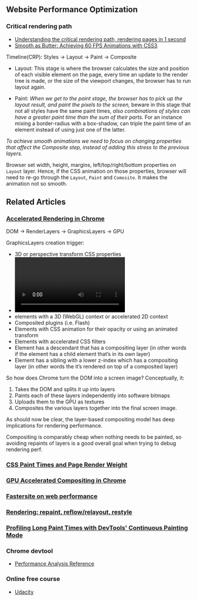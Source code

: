 ## Website Performance Optimization

### Critical rendering path
* [Understanding the critical rendering path, rendering pages in 1 second](https://medium.com/@luisvieira_gmr/understanding-the-critical-rendering-path-rendering-pages-in-1-second-735c6e45b47a)
* [Smooth as Butter: Achieving 60 FPS Animations with CSS3](https://medium.com/outsystems-experts/how-to-achieve-60-fps-animations-with-css3-db7b98610108)

Timeline(CRP):
Styles -> Layout -> Paint -> Composite

* Layout:
This stage is where the browser calculates the size and position of each visible element on the page,
every time an update to the render tree is made, or the size of the viewport changes, the browser has to run layout again.

* Paint:
*When we get to the paint stage, the browser has to pick up the layout result, and paint the pixels to the screen,*
beware in this stage that not all styles have the same paint times,
*also combinations of styles can have a greater paint time than the sum of their parts.*
For an instance mixing a border-radius with a box-shadow, can triple the paint time of an element instead of using just one of the latter.

*To achieve smooth animations we need to focus on changing properties that affect the Composite step, instead of adding this stress to the previous layers.*

Browser set width, height, margins, left/top/right/bottom properties on `Layout` layer.
Hence, if the CSS animation on those properties, browser will need to re-go through the `Layout`, `Paint` and `Comosite`.
It makes the animation not so smooth.

## Related Articles
### [Accelerated Rendering in Chrome](https://www.html5rocks.com/en/tutorials/speed/layers/)
DOM -> RenderLayers -> GraphicsLayers -> GPU

GraphicsLayers creation trigger:
* 3D or perspective transform CSS properties
* <video> elements using accelerated video decoding
* <canvas> elements with a 3D (WebGL) context or accelerated 2D context
* Composited plugins (i.e. Flash)
* Elements with CSS animation for their opacity or using an animated transform
* Elements with accelerated CSS filters
* Element has a descendant that has a compositing layer (in other words if the element has a child element that’s in its own layer)
* Element has a sibling with a lower z-index which has a compositing layer (in other words the it’s rendered on top of a composited layer)

So how does Chrome turn the DOM into a screen image? Conceptually, it:
1. Takes the DOM and splits it up into layers
2. Paints each of these layers independently into software bitmaps
3. Uploads them to the GPU as textures
4. Composites the various layers together into the final screen image.

As should now be clear, the layer-based compositing model has deep implications for rendering performance.

Compositing is comparably cheap when nothing needs to be painted,
so avoiding repaints of layers is a good overall goal when trying to debug rendering perf.

### [CSS Paint Times and Page Render Weight](https://www.html5rocks.com/en/tutorials/speed/css-paint-times/)
### [GPU Accelerated Compositing in Chrome](http://www.chromium.org/developers/design-documents/gpu-accelerated-compositing-in-chrome)
### [Fastersite on web performance](http://gent.ilcore.com/2011/03/how-not-to-trigger-layout-in-webkit.html)
### [Rendering: repaint, reflow/relayout, restyle](http://www.phpied.com/rendering-repaint-reflowrelayout-restyle/)
### [Profiling Long Paint Times with DevTools' Continuous Painting Mode](https://developers.google.com/web/updates/2013/02/Profiling-Long-Paint-Times-with-DevTools-Continuous-Painting-Mode)

### Chrome devtool
* [Performance Analysis Reference](https://developers.google.com/web/tools/chrome-devtools/evaluate-performance/reference)

### Online free course
* [Udacity](https://classroom.udacity.com/courses/ud884)


